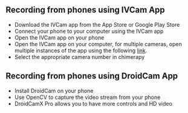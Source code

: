## Recording from phones using IVCam App
- Download the IVCam app from the App Store or Google Play Store
- Connect your phone to your computer using the IVCam app
- Open the IVCam app on your phone
- Open the IVCam app on your computer, for multiple cameras, open multiple instances of the app using the following [link](https://www.e2esoft.com/ivcam-multi-instance/).
- Select the appropriate camera number in chimerapy

## Recording from phones using DroidCam App
- Install DroidCam on your phone
- Use OpenCV to capture the video stream from your phone
- DroidCamX Pro allows you to have more controls and HD video
